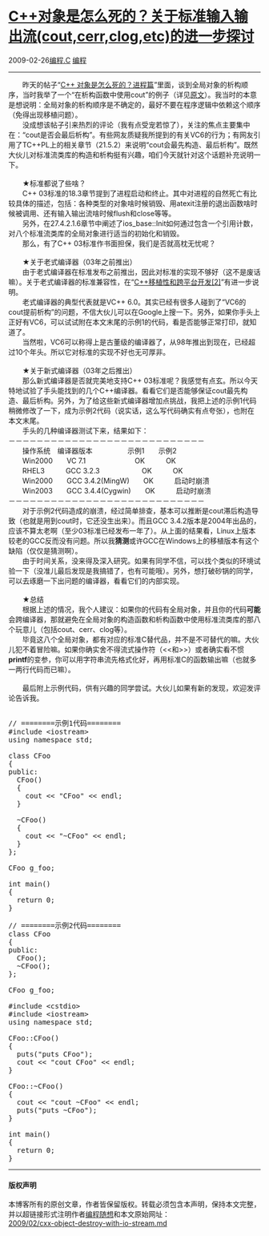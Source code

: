 <!DOCTYPE html>
<html xmlns="http://www.w3.org/1999/xhtml" xml:lang="zh-CN">
<head>
<meta http-equiv="Content-Type" content="text/html; charset=utf-8" />
<meta name="generator" content="Python script by program.think@gmail.com" />
<meta name="provider" content="program-think.blogspot.com" />
<link type="text/css" rel="stylesheet" href="../../css/program-think.css" />
<title>C++对象是怎么死的？关于标准输入输出流(cout,cerr,clog,etc)的进一步探讨 - 编程随想的博客</title>
</head>
<body>
<div id="main" style="width:100%;">
<h1><a href="../../index.md" title="回到首页">C++对象是怎么死的？关于标准输入输出流(cout,cerr,clog,etc)的进一步探讨</a></h1>
<div class="post-info"><span class="date-header">2009-02-26</span><a href="../../tags/E7BC96E7A88B.C.md" class="tag">编程.C</a> <a href="../../tags/E7BC96E7A88B.md" class="tag">编程</a> </div>
<hr>
<div class="post">
　　昨天的帖子“<a href="../../2009/02/cxx-object-destroy-with-process.md" target="_blank">C++ 对象是怎么死的？进程篇</a>”里面，谈到全局对象的析构顺序，当时我举了一个“在析构函数中使用cout”的例子（详见<a href="../../2009/02/cxx-object-destroy-with-process.md" target="_blank">原文</a>）。我当时的本意是想说明：全局对象的析构顺序是不确定的，最好不要在程序逻辑中依赖这个顺序（免得出现移植问题）。<br />　　没成想该帖子引来热烈的评论（我有点受宠若惊了），<!--program-think-->关注的焦点主要集中在：“cout是否会最后析构”。有些网友质疑我所提到的有关VC6的行为；有网友引用了TC++PL上的相关章节（21.5.2）来说明“cout会最先构造、最后析构”。既然大伙儿对标准流类库的构造和析构挺有兴趣，咱们今天就针对这个话题补充说明一下。<br /><br />　　★标准都说了些啥？<br />　　C++ 03标准的18.3章节提到了进程启动和终止。其中对进程的自然死亡有比较具体的描述，包括：各种类型的对象啥时候销毁、用atexit注册的退出函数啥时候被调用、还有输入输出流啥时候flush和close等等。<br />　　另外，在27.4.2.1.6章节中阐述了ios_base::Init如何通过包含一个引用计数，对八个标准流类库的全局对象进行适当的初始化和销毁。<br />　　那么，有了C++ 03标准作书面担保，我们是否就高枕无忧呢？<br /><br />　　★关于老式编译器（03年之前推出）<br />　　由于老式编译器在标准发布之前推出，因此对标准的实现不够好（这不是废话嘛）。关于老式编译器的标准兼容性，在“<a href="../../2009/01/cxx-cross-platform-develop-2-language.md">C++移植性和跨平台开发[2]</a>”有进一步说明。<br />　　老式编译器的典型代表就是VC++ 6.0。其实已经有很多人碰到了“VC6的cout提前析构”的问题，不信大伙儿可以在Google上搜一下。另外，如果你手头上正好有VC6，可以试试附在本文末尾的示例1的代码，看是否能够正常打印，就知道了。<br />　　当然啦，VC6可以称得上是古董级的编译器了，从98年推出到现在，已经超过10个年头。所以它对标准的实现不好也无可厚非。<br /><br />　　★关于新式编译器（03年之后推出）<br />　　那么新式编译器是否就完美地支持C++ 03标准呢？我感觉有点玄。所以今天特地试验了手头能找到的几个C++编译器。看看它们是否能够保证cout最先构造、最后析构。另外，为了给这些新式编译器增加点挑战，我把上述的示例1代码稍微修改了一下，成为示例2代码（说实话，这么写代码确实有点夸张），也附在本文末尾。<br />　　手头的几种编译器测试下来，结果如下：<br />－－－－－－－－－－－－－－－－－－－－－－－－－－－－<br />　　操作系统　编译器版本　　　　　示例1　　示例2<br />　　Win2000　　VC 7.1　　　　　　　OK　　　OK<br />　　RHEL3　　　GCC 3.2.3　　　　　　OK　　　OK<br />　　Win2000　　GCC 3.4.2(MingW)　　OK　　　启动时崩溃<br />　　Win2003　　GCC 3.4.4(Cygwin)　　OK　　　启动时崩溃<br />－－－－－－－－－－－－－－－－－－－－－－－－－－－－<br />　　对于示例2代码造成的崩溃，经过简单排查，基本可以推断是cout滞后构造导致（也就是用到cout时，它还没生出来）。而且GCC 3.4.2版本是2004年出品的，应该不算太老啊（至少03标准已经发布一年了）。从上面的结果看，Linux上版本较老的GCC反而没有问题。所以我<b>猜测</b>或许GCC在Windows上的移植版本有这个缺陷（仅仅是猜测啊）。<br />　　由于时间关系，没来得及深入研究。如果有同学不信，可以找个类似的环境试验一下（没准儿最后发现是我搞错了，也有可能哦）。另外，想打破砂锅的同学，可以去琢磨一下出问题的编译器，看看它们的内部实现。<br /><br />　　★总结<br />　　根据上述的情况，我个人建议：如果你的代码有全局对象，并且你的代码<b>可能</b>会跨编译器，那就避免在全局对象的构造函数和析构函数中使用标准流类库的那八个玩意儿（包括cout、cerr、clog等）。<br />　　毕竟这八个全局对象，都有对应的标准C替代品，并不是不可替代的嘛。大伙儿犯不着冒险嘛。如果你确实舍不得流式操作符（&lt;&lt;和&gt;&gt;）或者确实看不惯<b>printf</b>的变参，你可以用字符串流先格式化好，再用标准C的函数输出嘛（也就多一两行代码而已嘛）。<br /><br />　　最后附上示例代码，供有兴趣的同学尝试。大伙儿如果有新的发现，欢迎发评论告诉我。<pre><br />// ========示例1代码========<br />#include &lt;iostream&gt;<br />using namespace std;<br /><br />class CFoo<br />{<br />public:<br />  CFoo()<br />  {<br />    cout &lt;&lt; "CFoo" &lt;&lt; endl;<br />  }<br /><br />  ~CFoo()<br />  {<br />    cout &lt;&lt; "~CFoo" &lt;&lt; endl;<br />  }<br />};<br /><br />CFoo g_foo;<br /><br />int main()<br />{<br />  return 0;<br />}<br /><br />// ========示例2代码========<br />class CFoo<br />{<br />public:<br />  CFoo();<br />  ~CFoo();<br />};<br /><br />CFoo g_foo;<br /><br />#include &lt;cstdio&gt;<br />#include &lt;iostream&gt;<br />using namespace std;<br /><br />CFoo::CFoo()<br />{<br />  puts("puts CFoo");<br />  cout &lt;&lt; "cout CFoo" &lt;&lt; endl;<br />}<br /><br />CFoo::~CFoo()<br />{<br />  cout &lt;&lt; "cout ~CFoo" &lt;&lt; endl;<br />  puts("puts ~CFoo");<br />}<br /><br />int main()<br />{<br />  return 0;<br />}</pre><div class="blogger-post-footer">
</div>
<hr>
<div class="copyright">
<h4>版权声明</h4>
本博客所有的原创文章，作者皆保留版权。转载必须包含本声明，保持本文完整，并以超链接形式注明作者<a href="mailto:program.think@gmail.com">编程随想</a>和本文原始网址：<br>
<a href="2009/02/cxx-object-destroy-with-io-stream.md">2009/02/cxx-object-destroy-with-io-stream.md</a>
</div>
</div>
</body>
</html>
